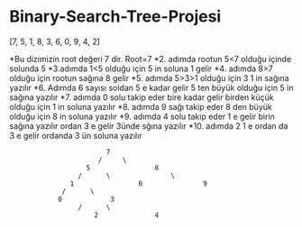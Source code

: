# Binary-Search-Tree-Projesi
  [7, 5, 1, 8, 3, 6, 0, 9, 4, 2]
  
*Bu dizimizin root değeri 7 dir.
  Root=7
*2. adımda rootun 5<7 olduğu içinde solunda 5 
*3.adımda 1<5 olduğu için 5 in soluna 1 gelir
*4. adımda 8>7 olduğu için rootun sağına 8 gelir
*5. adımda 5>3>1 olduğu için 3 1 in sağına yazılır 
*6. Adımda 6 sayısı soldan 5 e kadar gelir 5 ten büyük olduğu için 5 in sağına yazılır
*7. adımda 0 solu takip eder bire kadar gelir birden küçük olduğu için 1 in soluna yazılır 
*8. adımda 9 sağı takip eder 8 den büyük olduğu için 8 in soluna yazılır
*9. adımda 4 solu takip eder 1 e gelir birin sağına yazılır ordan 3 e gelir 3ünde sğına yazılır
*10. adımda 2 1 e ordan da 3 e gelir ordanda 3 ün soluna yazılır
  
                          	7				
                          /		\			
                       5				8		
                     /		\				\	
                   1				6				9
                 /		\							
                0			 3						
                     /		\					
			             2				4	
